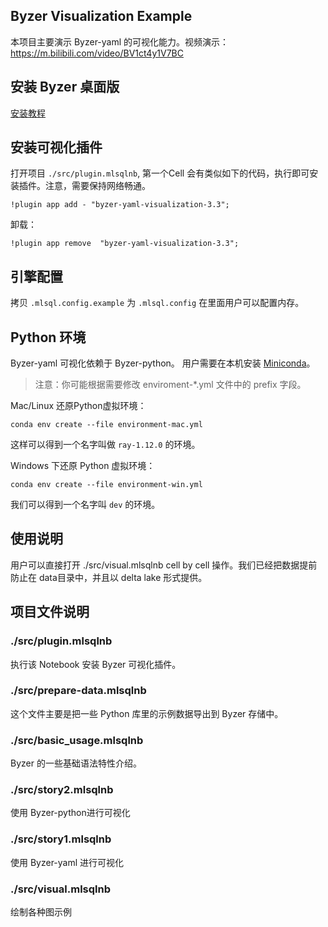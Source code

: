 ## Byzer Visualization Example

本项目主要演示 Byzer-yaml 的可视化能力。视频演示： https://m.bilibili.com/video/BV1ct4y1V7BC

## 安装 Byzer 桌面版


[安装教程](https://zhuanlan.zhihu.com/p/603399058)


## 安装可视化插件

打开项目 `./src/plugin.mlsqlnb`, 第一个Cell 会有类似如下的代码，执行即可安装插件。注意，需要保持网络畅通。


```
!plugin app add - "byzer-yaml-visualization-3.3"; 
```

卸载：

```
!plugin app remove  "byzer-yaml-visualization-3.3";
```

## 引擎配置

拷贝 `.mlsql.config.example` 为 `.mlsql.config` 在里面用户可以配置内存。

## Python 环境

Byzer-yaml 可视化依赖于 Byzer-python。 用户需要在本机安装 [Miniconda](https://docs.conda.io/en/latest/miniconda.html)。

> 注意：你可能根据需要修改 enviroment-*.yml 文件中的 prefix 字段。

Mac/Linux 还原Python虚拟环境：

```
conda env create --file environment-mac.yml
```

这样可以得到一个名字叫做 `ray-1.12.0` 的环境。


Windows 下还原 Python 虚拟环境：

```
conda env create --file environment-win.yml
```
我们可以得到一个名字叫 `dev` 的环境。

## 使用说明

用户可以直接打开 ./src/visual.mlsqlnb cell by cell 操作。我们已经把数据提前防止在 data目录中，并且以 delta lake 形式提供。


## 项目文件说明


### ./src/plugin.mlsqlnb

执行该 Notebook 安装 Byzer 可视化插件。

### ./src/prepare-data.mlsqlnb

这个文件主要是把一些 Python 库里的示例数据导出到 Byzer 存储中。

### ./src/basic_usage.mlsqlnb 

Byzer 的一些基础语法特性介绍。

### ./src/story2.mlsqlnb

使用 Byzer-python进行可视化

### ./src/story1.mlsqlnb

使用 Byzer-yaml 进行可视化

### ./src/visual.mlsqlnb

绘制各种图示例